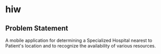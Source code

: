 # hiw

## Problem Statement

A mobile application for determining a Specialized Hospital nearest to Patient's location and to recognize the availability of various resources.
